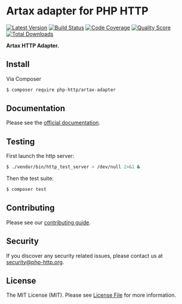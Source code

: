 # Artax adapter for PHP HTTP

[![Latest Version](https://img.shields.io/github/release/php-http/artax-adapter.svg?style=flat-square)](https://github.com/php-http/package/artax-adapter)
[![Build Status](https://img.shields.io/travis/php-http/artax-adapter.svg?style=flat-square)](https://travis-ci.org/php-http/artax-adapter)
[![Code Coverage](https://img.shields.io/scrutinizer/coverage/g/php-http/artax-adapter.svg?style=flat-square)](https://scrutinizer-ci.com/g/php-http/artax-adapter)
[![Quality Score](https://img.shields.io/scrutinizer/g/php-http/artax-adapter.svg?style=flat-square)](https://scrutinizer-ci.com/g/php-http/artax-adapter)
[![Total Downloads](https://img.shields.io/packagist/dt/php-http/artax-adapter.svg?style=flat-square)](https://packagist.org/packages/php-http/artax-adapter)

**Artax HTTP Adapter.**


## Install

Via Composer

``` bash
$ composer require php-http/artax-adapter
```


## Documentation

Please see the [official documentation](http://docs.php-http.org/en/latest/clients/artax-adapter.html).


## Testing

First launch the http server:

```bash
$ ./vendor/bin/http_test_server > /dev/null 2>&1 &
```

Then the test suite:

``` bash
$ composer test
```

## Contributing

Please see our [contributing guide](http://docs.php-http.org/en/latest/development/contributing.html).


## Security

If you discover any security related issues, please contact us at [security@php-http.org](mailto:security@php-http.org).


## License

The MIT License (MIT). Please see [License File](LICENSE) for more information.
